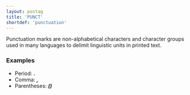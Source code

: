 ```yaml
---
layout: postag
title: 'PUNCT'
shortdef: 'punctuation'
---
```


Punctuation marks are non-alphabetical characters and character groups
used in many languages to delimit linguistic units in printed text.

### Examples

* Period: _<b>.</b>_
* Comma: _<b>,</b>_
* Parentheses: _<b>()</b>_
